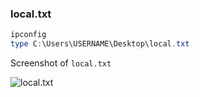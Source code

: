 ### local.txt

```powershell
ipconfig
type C:\Users\USERNAME\Desktop\local.txt
```

Screenshot of `local.txt`

![local.txt](./assets/local.png)
